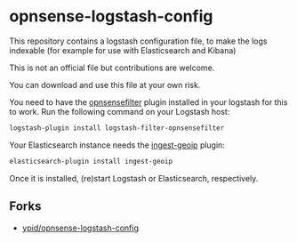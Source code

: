 # opnsense-logstash-config

This repository contains a logstash configuration file,
to make the logs indexable (for example for use with Elasticsearch and Kibana)

This is not an official file but contributions are welcome.

You can download and use this file at your own risk.

You need to have the
[opnsensefilter](https://github.com/fabianfrz/logstash-filter-opnsensefilter)
plugin installed in your logstash for this to work. Run the following command
on your Logstash host:

```sh
logstash-plugin install logstash-filter-opnsensefilter
```

Your Elasticsearch instance needs the [ingest-geoip](https://www.elastic.co/blog/geoip-in-the-elastic-stack) plugin:

```sh
elasticsearch-plugin install ingest-geoip
```

Once it is installed, (re)start Logstash or Elasticsearch, respectively.

## Forks
* [ypid/opnsense-logstash-config](https://github.com/ypid/opnsense-logstash-config)
